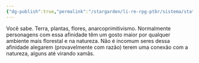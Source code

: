 ```yaml
---
{"dg-publish":true,"permalink":"/stargarden/li-re-rpg-ptbr/sistema/stats/afinidades-elementais/terra/","created":"2025-01-11T01:27:25.606-03:00","updated":"2025-01-12T02:33:05.916-03:00"}
---
```



Você sabe. Terra, plantas, flores, anarcoprimitivismo. Normalmente personagens com essa afinidade têm um gosto maior por qualquer ambiente mais florestal e na natureza. Não é incomum seres dessa afinidade alegarem (provavelmente com razão) terem uma conexão com a natureza, alguns até virando xamãs.